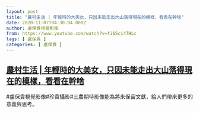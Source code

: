 ```yaml
---
layout: post
title: "農村生活 | 年輕時的大美女，只因未能走出大山落得現在的模樣，看看在幹啥"
date: 2020-11-07T04:30:04.000Z
author: 盧保貴視覺影像
from: https://www.youtube.com/watch?v=fi6Sci4THLc
tags: [ 盧保貴 ]
categories: [ 盧保貴 ]
---
```

<!--1604723404000-->
[農村生活 | 年輕時的大美女，只因未能走出大山落得現在的模樣，看看在幹啥](https://www.youtube.com/watch?v=fi6Sci4THLc)
------

<div>
#盧保貴視覺影像#珍貴攝影#三農期待影像能為將來保留文獻，給人們帶來更多的意義與思考。
</div>
